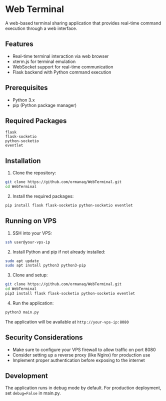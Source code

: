 # Web Terminal

A web-based terminal sharing application that provides real-time command execution through a web interface.

## Features
- Real-time terminal interaction via web browser
- xterm.js for terminal emulation
- WebSocket support for real-time communication
- Flask backend with Python command execution

## Prerequisites
- Python 3.x
- pip (Python package manager)

## Required Packages
```
flask
flask-socketio
python-socketio
eventlet
```

## Installation

1. Clone the repository:
```bash
git clone https://github.com/ormanaq/WebTerminal.git
cd WebTerminal
```

2. Install the required packages:
```bash
pip install flask flask-socketio python-socketio eventlet
```

## Running on VPS

1. SSH into your VPS:
```bash
ssh user@your-vps-ip
```

2. Install Python and pip if not already installed:
```bash
sudo apt update
sudo apt install python3 python3-pip
```

3. Clone and setup:
```bash
git clone https://github.com/ormanaq/WebTerminal.git
cd WebTerminal
pip3 install flask flask-socketio python-socketio eventlet
```

4. Run the application:
```bash
python3 main.py
```

The application will be available at `http://your-vps-ip:8080`

## Security Considerations
- Make sure to configure your VPS firewall to allow traffic on port 8080
- Consider setting up a reverse proxy (like Nginx) for production use
- Implement proper authentication before exposing to the internet

## Development
The application runs in debug mode by default. For production deployment, set `debug=False` in main.py.
